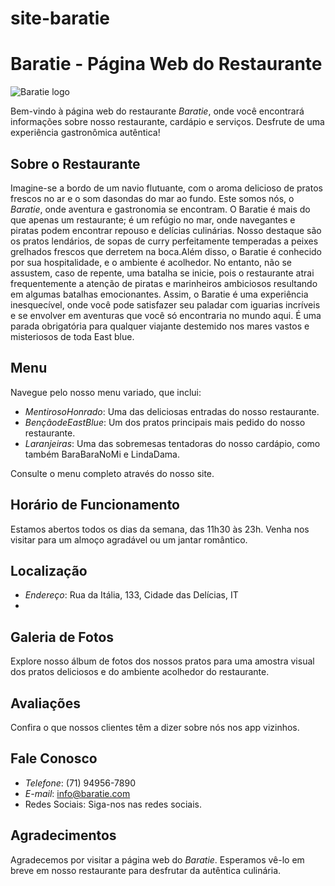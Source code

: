 # site-baratie
# Baratie - Página Web do Restaurante

![Baratie logo](logo.webp)

Bem-vindo à página web do restaurante *Baratie*, onde você encontrará informações sobre nosso restaurante, cardápio e serviços. Desfrute de uma experiência gastronômica autêntica!

## Sobre o Restaurante

Imagine-se a bordo de um navio flutuante, com o aroma delicioso de pratos frescos no ar e o som dasondas do mar ao fundo. Este somos nós, o *Baratie*, onde aventura e gastronomia se encontram. O Baratie é mais do que apenas um restaurante; é um refúgio no mar, onde navegantes e piratas podem encontrar repouso e delícias culinárias. Nosso destaque são os pratos lendários, de sopas de curry perfeitamente temperadas a peixes grelhados frescos que derretem na boca.Além disso, o Baratie é conhecido por sua hospitalidade, e o ambiente é acolhedor. No entanto, não se assustem, caso de repente, uma batalha se inicie, pois o restaurante atrai frequentemente a atenção de piratas e marinheiros ambiciosos resultando em algumas batalhas emocionantes. Assim, o Baratie é uma experiência inesquecível, onde você pode satisfazer seu paladar com iguarias incríveis e se envolver em aventuras que você só encontraria no mundo aqui. É uma parada obrigatória para qualquer viajante destemido nos mares vastos e misteriosos de toda East blue.


## Menu

Navegue pelo nosso menu variado, que inclui:

- *MentirosoHonrado*: Uma das deliciosas entradas do nosso restaurante.
- *BençãodeEastBlue*: Um dos pratos principais mais pedido do nosso restaurante.
- *Laranjeiras*: Uma das sobremesas tentadoras do nosso cardápio, como também BaraBaraNoMi e LindaDama.

Consulte o menu completo através do nosso site.

## Horário de Funcionamento

Estamos abertos todos os dias da semana, das 11h30 às 23h. Venha nos visitar para um almoço agradável ou um jantar romântico.

## Localização

- *Endereço*: Rua da Itália, 133, Cidade das Delícias, IT
- 
## Galeria de Fotos

Explore nosso álbum de fotos dos nossos pratos para uma amostra visual dos pratos deliciosos e do ambiente acolhedor do restaurante.

## Avaliações

Confira o que nossos clientes têm a dizer sobre nós nos app vizinhos.

## Fale Conosco

- *Telefone*: (71) 94956-7890
- *E-mail*: info@baratie.com
- Redes Sociais: Siga-nos nas redes sociais.

## Agradecimentos

Agradecemos por visitar a página web do *Baratie*. Esperamos vê-lo em breve em nosso restaurante para desfrutar da autêntica culinária.
